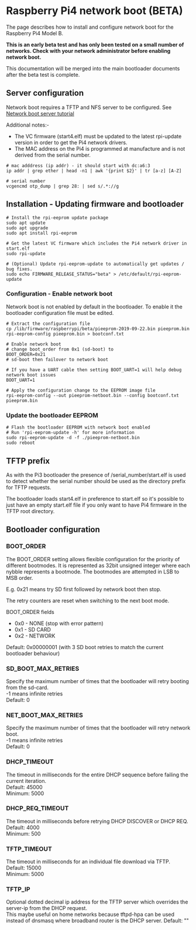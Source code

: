 # Raspberry Pi4 network boot (BETA)
The page describes how to install and configure network boot for the Raspberry Pi4 Model B.

**This is an early beta test and has only been tested on a small number of networks. Check with your network administrator before enabling network boot.**

This documentation will be merged into the main bootloader documents after the beta test is complete.

## Server configuration
Network boot requires a TFTP and NFS server to be configured.  See [Network boot server tutorial](https://www.raspberrypi.org/documentation/hardware/raspberrypi/bootmodes/net_tutorial.md)

Additional notes:-
* The VC firmware (start4.elf) must be updated to the latest rpi-update version in order to get the Pi4 network drivers.
* The MAC address on the Pi4 is programmed at manufacture and is not derived from the serial number.

```
# mac adddress (ip addr) - it should start with dc:a6:3
ip addr | grep ether | head -n1 | awk '{print $2}' | tr [a-z] [A-Z]

# serial number
vcgencmd otp_dump | grep 28: | sed s/.*://g
```

## Installation - Updating firmware and bootloader
```
# Install the rpi-eeprom update package
sudo apt update
sudo apt upgrade
sudo apt install rpi-eeprom

# Get the latest VC firmware which includes the Pi4 network driver in start.elf
sudo rpi-update

# (Optional) Update rpi-eeprom-update to automatically get updates / bug fixes.
sudo echo FIRMWARE_RELEASE_STATUS="beta" > /etc/default/rpi-eeprom-update
```

### Configuration - Enable network boot
Network boot is not enabled by default in the bootloader. To enable it the bootloader configuration file must be edited.
```
# Extract the configuration file
cp /lib/firmware/raspberrypi/beta/pieeprom-2019-09-22.bin pieeprom.bin
rpi-eeprom-config pieeprom.bin > bootconf.txt

# Enable network boot
# change boot_order from 0x1 (sd-boot) to 
BOOT_ORDER=0x21
# sd-boot then failover to network boot

# If you have a UART cable then setting BOOT_UART=1 will help debug network boot issues
BOOT_UART=1

# Apply the configuration change to the EEPROM image file
rpi-eeprom-config --out pieeprom-netboot.bin --config bootconf.txt pieeprom.bin
```

### Update the bootloader EEPROM
```
# Flash the bootloader EEPROM with network boot enabled
# Run 'rpi-eeprom-update -h' for more information
sudo rpi-eeprom-update -d -f ./pieeprom-netboot.bin
sudo reboot
```

## TFTP prefix
As with the Pi3 bootloader the presence of /serial_number/start.elf is used to detect
whether the serial number should be used as the directory prefix for TFTP requests.

The bootloader loads start4.elf in preference to start.elf so it's possible to
just have an empty start.elf file if you only want to have Pi4 firmware in the TFTP
root directory.

## Bootloader configuration

### BOOT_ORDER
The BOOT_ORDER setting allows flexible configuration for the priority of different
bootmodes. It is represented as 32bit unsigned integer where each nybble represents
a bootmode. The bootmodes are attempted in LSB to MSB order.  

E.g. 0x21 means try SD first followed by network boot then stop.

The retry counters are reset when switching to the next boot mode.

BOOT_ORDER fields  
* 0x0 - NONE (stop with error pattern)  
* 0x1 - SD CARD  
* 0x2 - NETWORK  

Default: 0x00000001 (with 3 SD boot retries to match the current bootloader behaviour)  

### SD_BOOT_MAX_RETRIES
Specify the maximum number of times that the bootloader will retry booting from the sd-card.  
-1 means infinite retries  
Default: 0  

### NET_BOOT_MAX_RETRIES
Specify the maximum number of times that the bootloader will retry network boot.  
-1 means infinite retries  
Default: 0  

### DHCP_TIMEOUT
The timeout in milliseconds for the entire DHCP sequence before failing the current iteration.  
Default: 45000  
Minimum: 5000  

### DHCP_REQ_TIMEOUT
The timeout in milliseconds before retrying DHCP DISCOVER or DHCP REQ.  
Default: 4000  
Minimum: 500  

### TFTP_TIMEOUT
The timeout in milliseconds for an individual file download via TFTP.  
Default: 15000  
Minimum: 5000  

### TFTP_IP
Optional dotted decimal ip address for the TFTP server which overrides the server-ip from the DHCP request.  
This maybe useful on home networks because tftpd-hpa can be used instead of dnsmasq where broadband router is the DHCP server.
Default: ""  

